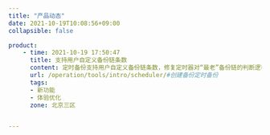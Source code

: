 ```yaml
---
title: "产品动态"
date: 2021-10-19T10:08:56+09:00
collapsible: false

product:
    - time: 2021-10-19 17:50:47
      title: 支持用户自定义备份链条数
      content: 定时备份支持用户自定义备份链条数，修复定时器对“最老”备份链的判断逻辑；同时定时器创建的备份任务会自动打上“定时器”的标签，用户如果解绑“定时器”标签，这条定时器创建的备份链将不会再被定时器控制，也就是不会被定时器删除任何备份链。
      url: /operation/tools/intro/scheduler/#创建备份定时备份
      tags:
      - 新功能
      - 体验优化
      zone: 北京三区


---
```


<!-- 设置上述参数可生成产品动态页  -->
